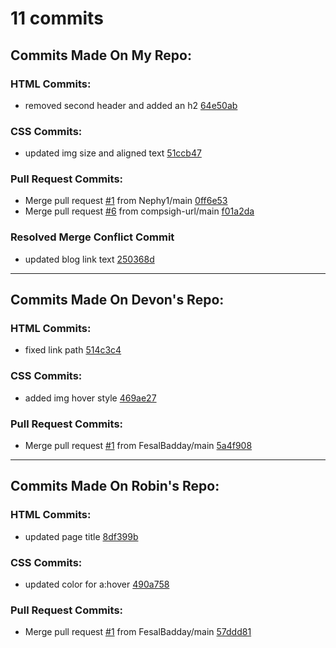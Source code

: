 # 11 commits

## Commits Made On My Repo:


### HTML Commits:

- removed second header and added an h2 [64e50ab](https://github.com/FesalBadday/cpnt201-a4/commit/64e50ab79171a797fb8ad5978c759e6bdd58bf99)

### CSS Commits:

- updated img size and aligned text [51ccb47](https://github.com/FesalBadday/cpnt201-a4/commit/51ccb47fca14a5fa3d1d1b5a446556319be3481a)

### Pull Request Commits:

- Merge pull request [#1](https://github.com/FesalBadday/cpnt201-a4/pull/1) from Nephy1/main [0ff6e53](https://github.com/FesalBadday/cpnt201-a4/commit/0ff6e53b6580b481365a0789a5f8db7db36b2637)
- Merge pull request [#6](https://github.com/FesalBadday/cpnt201-a4/pull/6) from compsigh-url/main [f01a2da](https://github.com/FesalBadday/cpnt201-a4/commit/f01a2da137819be4f65a200e961a024284bed895)

### Resolved Merge Conflict Commit

- updated blog link text [250368d](https://github.com/FesalBadday/cpnt201-a4/commit/250368d24cd3309d427a56e9e83c8cc89bd51883)

---

## Commits Made On Devon's Repo:


### HTML Commits:

- fixed link path [514c3c4](https://github.com/Nephy1/cpnt-201-a4-devon/commit/514c3c492b12555d21947dfaa3c79e6ee092cb30)

### CSS Commits:

- added img hover style [469ae27](https://github.com/Nephy1/cpnt-201-a4-devon/commit/469ae27aca2ca8404e52511040151ce0f765c2d6)

### Pull Request Commits:

- Merge pull request [#1](https://github.com/Nephy1/cpnt-201-a4-devon/pull/1) from FesalBadday/main [5a4f908](https://github.com/Nephy1/cpnt-201-a4-devon/commit/5a4f9080347e8fc1df218ce7ab30ce07c7e6e2a1)

---

## Commits Made On Robin's Repo:


### HTML Commits:

- updated page title [8df399b](https://github.com/compsigh-url/cpnt201-a4/commit/8df399bb1fe2cce66f001b52318ec8b3bcb6320e)

### CSS Commits:

- updated color for a:hover [490a758](https://github.com/compsigh-url/cpnt201-a4/commit/490a7589bc825d6d20b6046482feaa16fac7d1ee)

### Pull Request Commits:

- Merge pull request [#1](https://github.com/compsigh-url/cpnt201-a4/pull/1) from FesalBadday/main [57ddd81](https://github.com/compsigh-url/cpnt201-a4/commit/57ddd81ffe4c65d8abeb97047b2d60712f865edc)